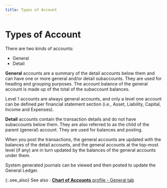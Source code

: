 ```yaml
---
title: Types of Account
---
```


# Types of Account


There are two kinds of accounts:

- General
- Detail



**General** accounts are a summary  of the detail accounts below them and can have one or more general and/or  detail subaccounts.  They are used for heading and grouping purposes. The account balance of  the general account is made up of the total of the subaccount  balances.


Level 1 accounts are always general accounts, and only a level one account  can be defined per financial statement section (i.e., Asset, Liability,  Capital, Income and Expenses).


**Detail** accounts contain the  transaction details and do not have subaccounts  below them. They are also referred to as the child of the parent (general)  account. They are used for balances and posting.


When you post the transactions, the general accounts are updated with  the balances of the detail accounts, and the general accounts at the top-most  level (if any) are in turn updated by the balances of the general accounts  under them.


System generated journals can be viewed and then posted to update the  General Ledger.


{:.see_also}
See also
: [**Chart of Accounts** profile - General  tab]({{site.sc_baseurl}}/options/acc-info/coa/setup-coa/chart_of_accounts_profile_general_tab.html)
